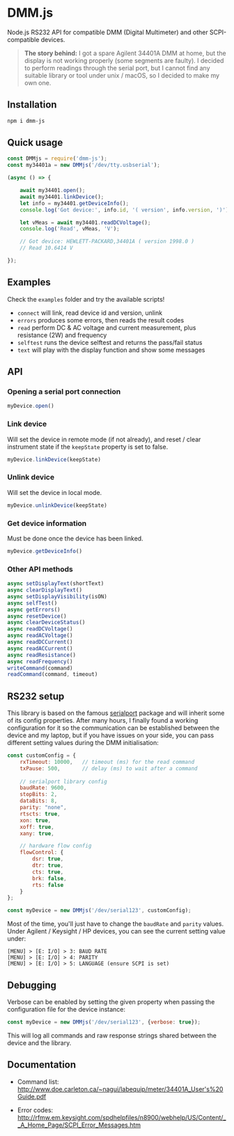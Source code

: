 # DMM.js

Node.js RS232 API for compatible DMM (Digital Multimeter) and other SCPI-compatible devices.

> **The story behind:** I got a spare Agilent 34401A DMM at home, but the display is not working properly (some segments are faulty). I decided to perform readings through the serial port, but I cannot find any suitable library or tool under unix / macOS, so I decided to make my own one.

## Installation

```bash
npm i dmm-js
```

## Quick usage

```js
const DMMjs = require('dmm-js');
const my34401a = new DMMjs('/dev/tty.usbserial');

(async () => {

    await my34401.open();
    await my34401.linkDevice();
    let info = my34401.getDeviceInfo();
    console.log('Got device:', info.id, '( version', info.version, ')');

    let vMeas = await my34401.readDCVoltage();
    console.log('Read', vMeas, 'V');

    // Got device: HEWLETT-PACKARD,34401A ( version 1998.0 )
    // Read 10.6414 V

});
```

## Examples

Check the `examples` folder and try the available scripts!

- `connect` will link, read device id and version, unlink
- `errors` produces some errors, then reads the result codes
- `read` perform DC & AC voltage and current measurement, plus resistance (2W) and frequency
- `selftest` runs the device selftest and returns the pass/fail status
- `text` will play with the display function and show some messages

## API

### Opening a serial port connection

```js
myDevice.open()
```

### Link device

Will set the device in remote mode (if not already), and reset / clear instrument state if the `keepState` property is set to false.

```js
myDevice.linkDevice(keepState)
```

### Unlink device

Will set the device in local mode.

```js
myDevice.unlinkDevice(keepState)
```

### Get device information

Must be done once the device has been linked.

```js
myDevice.getDeviceInfo()
```

### Other API methods

```js
async setDisplayText(shortText)
async clearDisplayText()
async setDisplayVisibility(isON)
async selfTest()
async getErrors()
async resetDevice()
async clearDeviceStatus()
async readDCVoltage()
async readACVoltage()
async readDCCurrent()
async readACCurrent()
async readResistance()
async readFrequency()
writeCommand(command)
readCommand(command, timeout)
```

## RS232 setup

This library is based on the famous [serialport](https://www.npmjs.com/package/serialport) package and will inherit some of its config properties. After many hours, I finally found a working configuration for it so the communication can be established between the device and my laptop, but if you have issues on your side, you can pass different setting values during the DMM initialisation:

```js
const customConfig = {
    rxTimeout: 10000,   // timeout (ms) for the read command
    txPause: 500,       // delay (ms) to wait after a command
    
    // serialport library config
    baudRate: 9600,
    stopBits: 2,
    dataBits: 8,
    parity: "none",
    rtscts: true,
    xon: true,
    xoff: true,
    xany: true,

    // hardware flow config
    flowControl: {
        dsr: true,
        dtr: true,
        cts: true,
        brk: false,
        rts: false
    }
};

const myDevice = new DMMjs('/dev/serial123', customConfig);
```

Most of the time, you'll just have to change the `baudRate` and `parity` values. Under Agilent / Keysight / HP devices, you can see the current setting value under:

```
[MENU] > [E: I/O] > 3: BAUD RATE
[MENU] > [E: I/O] > 4: PARITY
[MENU] > [E: I/O] > 5: LANGUAGE (ensure SCPI is set)
```

## Debugging

Verbose can be enabled by setting the given property when passing the configuration file for the device instance:

```js
const myDevice = new DMMjs('/dev/serial123', {verbose: true});
```

This will log all commands and raw response strings shared between the device and the library.

## Documentation

- Command list: http://www.doe.carleton.ca/~nagui/labequip/meter/34401A_User's%20Guide.pdf

- Error codes: http://rfmw.em.keysight.com/spdhelpfiles/n8900/webhelp/US/Content/__A_Home_Page/SCPI_Error_Messages.htm